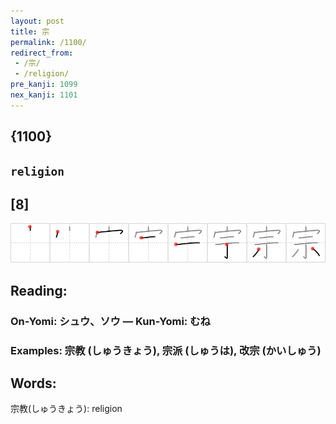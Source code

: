```yaml
---
layout: post
title: 宗
permalink: /1100/
redirect_from:
 - /宗/
 - /religion/
pre_kanji: 1099
nex_kanji: 1101
---
```


## {1100}

## `religion`

## [8]

<div class="stroke"><img src="../images/E5AE97.png" /></div>

## Reading:

### On-Yomi: シュウ、ソウ &mdash; Kun-Yomi: むね

### Examples: 宗教 (しゅうきょう), 宗派 (しゅうは), 改宗 (かいしゅう)

## Words:

宗教(しゅうきょう): religion
